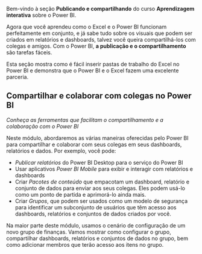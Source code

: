 Bem-vindo à seção **Publicando e compartilhando** do curso **Aprendizagem interativa** sobre o Power BI.

Agora que você aprendeu como o Excel e o Power BI funcionam perfeitamente em conjunto, e já sabe tudo sobre os visuais que podem ser criados em relatórios e dashboards, talvez você queira compartilhá-los com colegas e amigos. Com o Power BI, **a publicação e o compartilhamento** são tarefas fáceis.

Esta seção mostra como é fácil inserir pastas de trabalho do Excel no Power BI e demonstra que o Power BI e o Excel fazem uma excelente parceria.

## <a name="share-and-collaborate-with-colleagues-in-power-bi"></a>Compartilhar e colaborar com colegas no Power BI
*Conheça as ferramentas que facilitam o compartilhamento e a colaboração com o Power BI*

Neste módulo, abordaremos as várias maneiras oferecidas pelo Power BI para compartilhar e colaborar com seus colegas em seus dashboards, relatórios e dados. Por exemplo, você pode:

* *Publicar relatórios* do Power BI Desktop para o serviço do Power BI
* Usar aplicativos *Power BI Mobile* para exibir e interagir com relatórios e dashboards
* Criar *Pacotes de conteúdo* que empacotam um dashboard, relatório e conjunto de dados para enviar aos seus colegas. Eles podem usá-lo como um ponto de partida e aprimorá-lo ainda mais.
* Criar *Grupos*, que podem ser usados como um modelo de segurança para identificar um subconjunto de usuários que têm acesso aos dashboards, relatórios e conjuntos de dados criados por você.

Na maior parte deste módulo, usamos o cenário de configuração de um novo grupo de finanças. Vamos mostrar como configurar o grupo, compartilhar dashboards, relatórios e conjuntos de dados no grupo, bem como adicionar membros que terão acesso aos itens no grupo.

